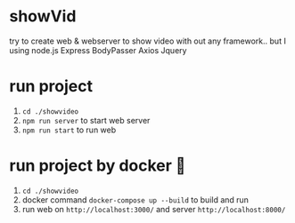 # showVid
try to create web &amp; webserver to show video with out any framework.. but I using  node.js Express BodyPasser Axios Jquery

# run project
1. `cd ./showvideo`
2. `npm run server` to start web server
3. `npm run start` to run web

# run project by docker 🐋
1. `cd ./showvideo`
2. docker command `docker-compose up --build` to build and run
3. run web on `http://localhost:3000/` and server `http://localhost:8000/`



